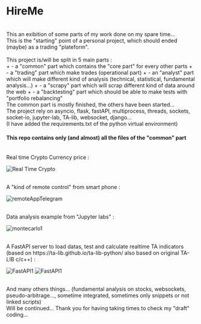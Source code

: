 # HireMe

<br>
This an exibition of some parts of my work done on my spare time...<br>
This is the "starting" point of a personal project, which should ended (maybe) as a trading "plateform".
<br><br>
This project is/will be split in 5 main parts :<br>
    + - a "common" part which contains the "core part" for every other parts 
    + - a "trading" part which make trades (operational part) 
    + - an "analyst" part which will make different kind of analysis (technical, statistical, fundamental analysis...) 
    + - a "scrapy" part which will scrap different kind of data around the web 
    + - a "backtesting" part which should be able to make tests with "portfolio rebalancing" 

<br>
The common part is mostly finished, the others have been started... <br>                                                                             
The project rely on asyncio, flask, fastAPI, multiprocess, threads, sockets, socket-io, jupyter-lab, TA-lib, websocket, django... <br>
(I have added the requirements.txt of the python virtual environment)

<br>

<h4>This repo contains only (and almost) all the files of the "common" part </h4>

<br>
Real time Crypto Currency price :

![Real Time Crypto](https://github.com/toto1234567890/HireMe/edit/main/crypto.png)


<br> 
A "kind of remote control" from smart phone :

![remoteAppTelegram](https://github.com/toto1234567890/HireMe/edit/main/remoteAppTelegram.png)

<br>
Data analysis example from "Jupyter labs" : 

![montecarlo1](https://github.com/toto1234567890/HireMe/edit/main/montecarlo.ipynb)


<br>
A FastAPI server to load datas, test and calculate realtime TA indicators (based on https://ta-lib.github.io/ta-lib-python/ also based on original TA-LIB c/c++) :

![FastAPI1](https://github.com/toto1234567890/HireMe/edit/main/fastAPI1.png)
![FastAPI1](https://github.com/toto1234567890/HireMe/edit/main/fastAPI2.png)



<br>
And many others things... (fundamental analysis on stocks, websockets, pseudo-arbitrage..., sometime integrated, sometimes only snippets or not linked scripts)

<br>
Will be continued...
Thank you for having taking times to check my "draft" coding...


